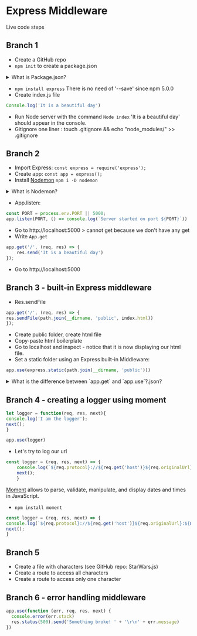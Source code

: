 # Express Middleware

Live code steps

## Branch 1
 - Create a GitHub repo
 - `npm init` to create a package.json
<details>
<summary>What is Package.json?</summary>
The package.json file is the heart of Node.js system. It is the manifest file of any Node.js project and contains the      metadata of the project.
</details>
	 
    
    
- `npm install express` There is no need of '--save' since npm 5.0.0
- Create index.js file
```js
Console.log('It is a beautiful day')
```
- Run Node server with the command `Node index` 'It is a beautiful day' should appear in the console.
- Gitignore one liner : touch .gitignore && echo "node_modules/" >> .gitignore

## Branch 2
- Import Express: `const express = require('express');`
- Create app: `const app = express();`
- Install [Nodemon](https://www.npmjs.com/package/nodemon) `npm i -D nodemon`
<details>
<summary>What is Nodemon?</summary>
Nodemon is a utility that will monitor for any changes in your source and automatically restart your server.
</details>
  
- App.listen:
```js
const PORT = process.env.PORT || 5000;
app.listen(PORT, () => console.log(`Server started on port ${PORT}`))
```
  
- Go to http://localhost:5000 > cannot get because we don't have any get
- Write `App.get`
```js
app.get('/', (req, res) => {
    res.send('It is a beautiful day')
});
```
- Go to http://localhost:5000

## Branch 3 - built-in Express middleware
- Res.sendFile
```js
app.get('/', (req, res) => {
res.sendFile(path.join(__dirname, 'public', index.html))
});
```
- Create public folder, create html file
- Copy-paste html boilerplate
- Go to localhost and inspect - notice that it is now displaying our html file.
- Set a static folder using an Express built-in Middleware:
```js
app.use(express.static(path.join(__dirname, 'public')))
```
<details>
<summary>What is the difference between `app.get` and `app.use`?.json?</summary>
<p>TO DO</p>
</details>

## Branch 4 - creating a logger using moment

```js
let logger = function(req, res, next){
console.log('I am the logger');
next();
}
```

```js
app.use(logger)
```
- Let's try to log our url
```js
const logger = (req, res, next) => {
	console.log(`${req.protocol}://${req.get('host')}${req.originalUrl}`);
	next();
	}
```
[Moment](https://momentjs.com/) allows to parse, validate, manipulate, and display dates and times in JavaScript.

- `npm install moment`

```js
const logger = (req, res, next) => {
console.log(`${req.protocol}://${req.get('host')}${req.originalUrl}:${moment().format()}`);
next();
}
```

## Branch 5
- Create a file with characters (see GitHub repo: StarWars.js)
- Create a route to access all characters
- Create a route to access only one character

## Branch 6 - error handling middleware
```js
app.use(function (err, req, res, next) {
  console.error(err.stack)
  res.status(500).send('Something broke! ' + '\r\n' + err.message)
})
```
